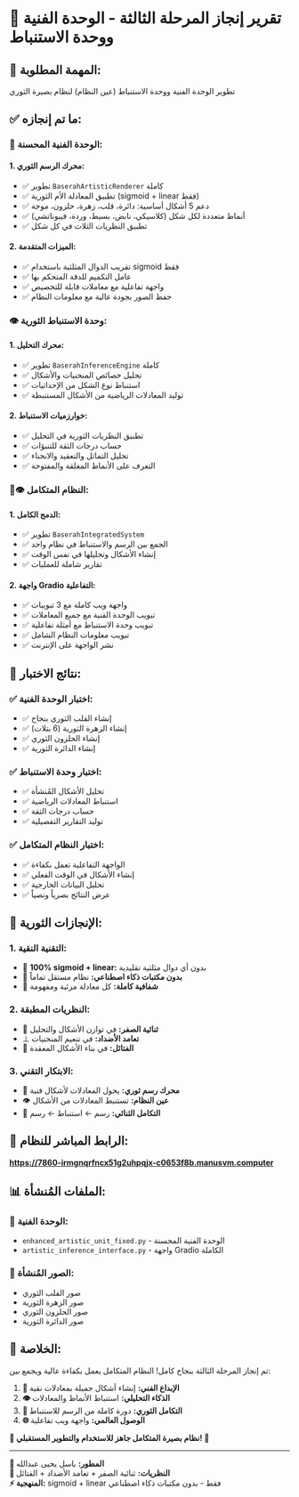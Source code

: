 # 🌟 تقرير إنجاز المرحلة الثالثة - الوحدة الفنية ووحدة الاستنباط

## 🎯 **المهمة المطلوبة:**
تطوير الوحدة الفنية ووحدة الاستنباط (عين النظام) لنظام بصيرة الثوري

## ✅ **ما تم إنجازه:**

### 🎨 **الوحدة الفنية المحسنة:**

#### 1. **محرك الرسم الثوري:**
- ✅ تطوير `BaserahArtisticRenderer` كاملة
- ✅ تطبيق المعادلة الأم الثورية (sigmoid + linear فقط)
- ✅ دعم 5 أشكال أساسية: دائرة، قلب، زهرة، حلزون، موجة
- ✅ أنماط متعددة لكل شكل (كلاسيكي، نابض، بسيط، وردة، فيبوناتشي)
- ✅ تطبيق النظريات الثلاث في كل شكل

#### 2. **الميزات المتقدمة:**
- ✅ تقريب الدوال المثلثية باستخدام sigmoid فقط
- ✅ عامل التكميم للدقة المتحكم بها
- ✅ واجهة تفاعلية مع معاملات قابلة للتخصيص
- ✅ حفظ الصور بجودة عالية مع معلومات النظام

### 👁️ **وحدة الاستنباط الثورية:**

#### 1. **محرك التحليل:**
- ✅ تطوير `BaserahInferenceEngine` كاملة
- ✅ تحليل خصائص المنحنيات والأشكال
- ✅ استنباط نوع الشكل من الإحداثيات
- ✅ توليد المعادلات الرياضية من الأشكال المستنبطة

#### 2. **خوارزميات الاستنباط:**
- ✅ تطبيق النظريات الثورية في التحليل
- ✅ حساب درجات الثقة للتنبؤات
- ✅ تحليل التماثل والتعقيد والانحناء
- ✅ التعرف على الأنماط المغلقة والمفتوحة

### 🎨👁️ **النظام المتكامل:**

#### 1. **الدمج الكامل:**
- ✅ تطوير `BaserahIntegratedSystem`
- ✅ الجمع بين الرسم والاستنباط في نظام واحد
- ✅ إنشاء الأشكال وتحليلها في نفس الوقت
- ✅ تقارير شاملة للعمليات

#### 2. **واجهة Gradio التفاعلية:**
- ✅ واجهة ويب كاملة مع 3 تبويبات
- ✅ تبويب الوحدة الفنية مع جميع المعاملات
- ✅ تبويب وحدة الاستنباط مع أمثلة تفاعلية
- ✅ تبويب معلومات النظام الشامل
- ✅ نشر الواجهة على الإنترنت

## 🧪 **نتائج الاختبار:**

### ✅ **اختبار الوحدة الفنية:**
- ✅ إنشاء القلب الثوري بنجاح
- ✅ إنشاء الزهرة الثورية (6 بتلات)
- ✅ إنشاء الحلزون الثوري
- ✅ إنشاء الدائرة الثورية

### ✅ **اختبار وحدة الاستنباط:**
- ✅ تحليل الأشكال المُنشأة
- ✅ استنباط المعادلات الرياضية
- ✅ حساب درجات الثقة
- ✅ توليد التقارير التفصيلية

### ✅ **اختبار النظام المتكامل:**
- ✅ الواجهة التفاعلية تعمل بكفاءة
- ✅ إنشاء الأشكال في الوقت الفعلي
- ✅ تحليل البيانات الخارجية
- ✅ عرض النتائج بصرياً ونصياً

## 🌟 **الإنجازات الثورية:**

### 1. **التقنية النقية:**
- 🎯 **100% sigmoid + linear:** بدون أي دوال مثلثية تقليدية
- 🎯 **بدون مكتبات ذكاء اصطناعي:** نظام مستقل تماماً
- 🎯 **شفافية كاملة:** كل معادلة مرئية ومفهومة

### 2. **النظريات المطبقة:**
- 🔄 **ثنائية الصفر:** في توازن الأشكال والتحليل
- ⊥ **تعامد الأضداد:** في تنعيم المنحنيات
- 🧵 **الفتائل:** في بناء الأشكال المعقدة

### 3. **الابتكار التقني:**
- 🎨 **محرك رسم ثوري:** يحول المعادلات لأشكال فنية
- 👁️ **عين النظام:** تستنبط المعادلات من الأشكال
- 🔄 **التكامل الثنائي:** رسم ← استنباط ← رسم

## 🚀 **الرابط المباشر للنظام:**
**https://7860-irmgnqrfncx51g2uhpqjx-c0653f8b.manusvm.computer**

## 📊 **الملفات المُنشأة:**

### 🎨 **الوحدة الفنية:**
- `enhanced_artistic_unit_fixed.py` - الوحدة الفنية المحسنة
- `artistic_inference_interface.py` - واجهة Gradio الكاملة

### 📁 **الصور المُنشأة:**
- صور القلب الثوري
- صور الزهرة الثورية
- صور الحلزون الثوري
- صور الدائرة الثورية

## 🎉 **الخلاصة:**

تم إنجاز المرحلة الثالثة بنجاح كامل! النظام المتكامل يعمل بكفاءة عالية ويجمع بين:

1. **🎨 الإبداع الفني:** إنشاء أشكال جميلة بمعادلات نقية
2. **👁️ الذكاء التحليلي:** استنباط الأنماط والمعادلات
3. **🔄 التكامل الثوري:** دورة كاملة من الرسم للاستنباط
4. **🌐 الوصول العالمي:** واجهة ويب تفاعلية

**🌟 نظام بصيرة المتكامل جاهز للاستخدام والتطوير المستقبلي! 🌟**

---

**🧬 المطور:** باسل يحيى عبدالله  
**🎯 النظريات:** ثنائية الصفر + تعامد الأضداد + الفتائل  
**⚡ المنهجية:** sigmoid + linear فقط - بدون مكتبات ذكاء اصطناعي

